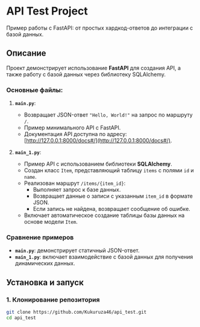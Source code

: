 # API Test Project

Пример работы с FastAPI: от простых хардкод-ответов до интеграции с базой данных.

## Описание

Проект демонстрирует использование **FastAPI** для создания API, а также работу с базой данных через библиотеку SQLAlchemy. 

### Основные файлы:

1. **`main.py`**:
   - Возвращает JSON-ответ `"Hello, World!"` на запрос по маршруту `/`.
   - Пример минимального API с FastAPI.
   - Документация API доступна по адресу: [http://127.0.0.1:8000/docs#/](http://127.0.0.1:8000/docs#/).

2. **`main_1.py`**:
   - Пример API с использованием библиотеки **SQLAlchemy**.
   - Создан класс `Item`, представляющий таблицу `items` с полями `id` и `name`.
   - Реализован маршрут `/items/{item_id}`:
     - Выполняет запрос к базе данных.
     - Возвращает данные о записи с указанным `item_id` в формате JSON.
     - Если запись не найдена, возвращает сообщение об ошибке.
   - Включает автоматическое создание таблицы базы данных на основе модели `Item`.

### Сравнение примеров

- **`main.py`**: демонстрирует статичный JSON-ответ.
- **`main_1.py`**: включает взаимодействие с базой данных для получения динамических данных.

## Установка и запуск

### 1. Клонирование репозитория

```bash
git clone https://github.com/Kukuruza46/api_test.git
cd api_test
